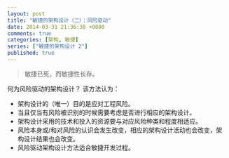 ```yaml
---
layout: post
title: "敏捷的架构设计（二）：风险驱动"
date: 2014-03-31 21:36:38 +0800
comments: true
categories: [架构, 敏捷]
series: ["敏捷的架构设计 2"]
published: true
---
```


> 敏捷已死，而敏捷性长存。



何为风险驱动的架构设计？
该方法认为：

* 架构设计的（唯一）目的是应对工程风险。
* 当且仅当有风险被识别的时候需要考虑是否进行相应的架构设计。
* 架构设计采用的技术和投入的资源要与对应风险种类和程度相适应。
* 风险本身或/和对风险的认识会发生改变，相应的架构设计活动也会改变，架构设计结果也会改变。
* 风险驱动架构设计方法适合敏捷开发过程。

